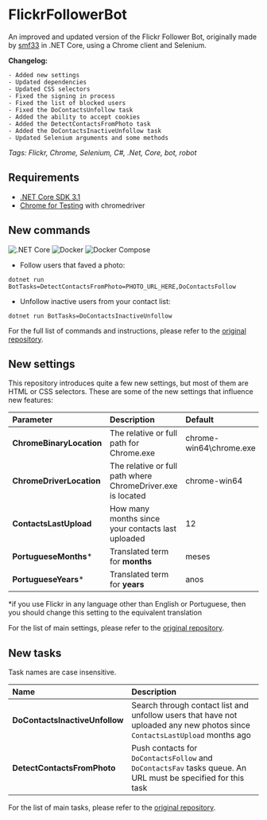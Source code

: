 # FlickrFollowerBot

An improved and updated version of the Flickr Follower Bot, originally made by [smf33](https://github.com/smf33) in .NET Core, using a Chrome client and Selenium.

**Changelog:**
```
- Added new settings
- Updated dependencies
- Updated CSS selectors
- Fixed the signing in process
- Fixed the list of blocked users
- Fixed the DoContactsUnfollow task
- Added the ability to accept cookies
- Added the DetectContactsFromPhoto task
- Added the DoContactsInactiveUnfollow task
- Updated Selenium arguments and some methods
```

*Tags: Flickr, Chrome, Selenium, C#, .Net, Core, bot, robot*

## Requirements

- [.NET Core SDK 3.1](https://dotnet.microsoft.com/download/dotnet-core/3.1)
- [Chrome for Testing](https://googlechromelabs.github.io/chrome-for-testing/#stable) with chromedriver

## New commands

![.NET Core](https://github.com/smf33/FlickrFollowerBot/workflows/.NET%20Core/badge.svg) ![Docker](https://github.com/smf33/FlickrFollowerBot/workflows/Docker/badge.svg) ![Docker Compose](https://github.com/smf33/FlickrFollowerBot/workflows/Docker%20Compose/badge.svg)

- Follow users that faved a photo: 
```
dotnet run BotTasks=DetectContactsFromPhoto=PHOTO_URL_HERE,DoContactsFollow
```
- Unfollow inactive users from your contact list: 
```
dotnet run BotTasks=DoContactsInactiveUnfollow
```
For the full list of commands and instructions, please refer to the [original repository](https://github.com/smf33/FlickrFollowerBot#usage).

## New settings
This repository introduces quite a few new settings, but most of them are HTML or CSS selectors.
These are some of the new settings that influence new features:

| Parameter | Description | Default |
| :-------- | :-------- | :---------- |
| **ChromeBinaryLocation** | The relative or full path for Chrome.exe | chrome-win64\\chrome.exe |
| **ChromeDriverLocation** | The relative or full path where ChromeDriver.exe is located | chrome-win64 |
| **ContactsLastUpload** | How many months since your contacts last uploaded | 12 |
| **PortugueseMonths*** | Translated term for **months** | meses |
| **PortugueseYears*** | Translated term for **years** | anos |

*if you use Flickr in any language other than English or Portuguese, then you should change this setting to the equivalent translation

For the list of main settings, please refer to the [original repository](https://github.com/smf33/FlickrFollowerBot#main-settings).

## New tasks
Task names are case insensitive.  

| Name | Description |
| :--- | :---------- |
| **DoContactsInactiveUnfollow** | Search through contact list and unfollow users that have not uploaded any new photos since `ContactsLastUpload` months ago |
| **DetectContactsFromPhoto** | Push contacts for `DoContactsFollow` and `DoContactsFav` tasks queue. An URL must be specified for this task |

For the list of main tasks, please refer to the [original repository](https://github.com/smf33/FlickrFollowerBot#availeable-taks).

